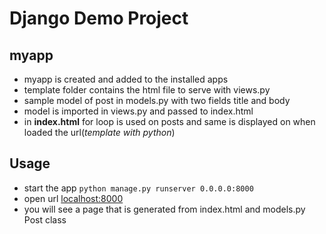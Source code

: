 # Django Demo Project

## myapp

- myapp is created and added to the installed apps
- template folder contains the html file to serve with views.py
- sample model of post in models.py with two fields title and body
- model is imported in views.py and passed to index.html
- in **index.html** for loop is used on posts and same is displayed on when loaded the url(_template with python_)

## Usage

- start the app `python manage.py runserver 0.0.0.0:8000`
- open url [localhost:8000](http://localhost:8000)
- you will see a page that is generated from index.html and models.py Post class
